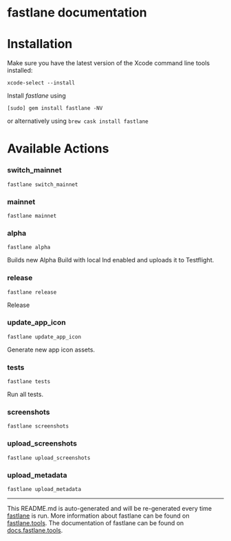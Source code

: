 fastlane documentation
================
# Installation

Make sure you have the latest version of the Xcode command line tools installed:

```
xcode-select --install
```

Install _fastlane_ using
```
[sudo] gem install fastlane -NV
```
or alternatively using `brew cask install fastlane`

# Available Actions
### switch_mainnet
```
fastlane switch_mainnet
```

### mainnet
```
fastlane mainnet
```

### alpha
```
fastlane alpha
```
Builds new Alpha Build with local lnd enabled and uploads it to Testflight.
### release
```
fastlane release
```
Release
### update_app_icon
```
fastlane update_app_icon
```
Generate new app icon assets.
### tests
```
fastlane tests
```
Run all tests.
### screenshots
```
fastlane screenshots
```

### upload_screenshots
```
fastlane upload_screenshots
```

### upload_metadata
```
fastlane upload_metadata
```


----

This README.md is auto-generated and will be re-generated every time [fastlane](https://fastlane.tools) is run.
More information about fastlane can be found on [fastlane.tools](https://fastlane.tools).
The documentation of fastlane can be found on [docs.fastlane.tools](https://docs.fastlane.tools).
